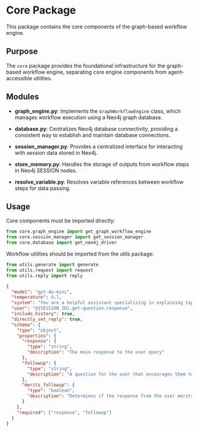 # Core Package

This package contains the core components of the graph-based workflow engine.

## Purpose

The `core` package provides the foundational infrastructure for the graph-based workflow engine, separating core engine components from agent-accessible utilities. 

## Modules

- **graph_engine.py**: Implements the `GraphWorkflowEngine` class, which manages workflow execution using a Neo4j graph database.

- **database.py**: Centralizes Neo4j database connectivity, providing a consistent way to establish and maintain database connections.

- **session_manager.py**: Provides a centralized interface for interacting with session data stored in Neo4j.

- **store_memory.py**: Handles the storage of outputs from workflow steps in Neo4j SESSION nodes.

- **resolve_variable.py**: Resolves variable references between workflow steps for data passing.

## Usage

Core components must be imported directly:

```python
from core.graph_engine import get_graph_workflow_engine
from core.session_manager import get_session_manager
from core.database import get_neo4j_driver
```

Workflow utilities should be imported from the utils package:

```python
from utils.generate import generate
from utils.request import request
from utils.reply import reply
``` 

```json
{
  "model": "gpt-4o-mini",
  "temperature": 0.7,
  "system": "You are a helpful assistant specializing in explaining topics in a user-friendly way. Provide clear explanations that assume no prior knowledge. Maintain the conversation context and topic throughout your responses. Be super brief and concise.",
  "user": "@{SESSION_ID}.get-question.response",
  "include_history": true,
  "directly_set_reply": true,
  "schema": {
    "type": "object",
    "properties": {
      "response": {
        "type": "string",
        "description": "The main response to the user query"
      },
      "followup": {
        "type": "string",
        "description": "A question for the user that encourages them to continue to explore the subject."
      },
      "merits_followup": {
        "type": "boolean",
        "description": "Determines if the response from the user merits a follow up question."
      }
    },
    "required": ["response", "followup"]
  }
}
``` 